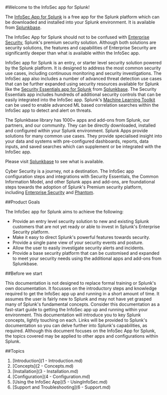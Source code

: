 #Welcome to the InfoSec app for Splunk!

The [InfoSec App for Splunk](https://splunkbase.splunk.com/app/4240/) is a free app for the Splunk platform which can be downloaded and installed into your Splunk environment. It is available from [Splunkbase](https://splunkbase.splunk.com/).

The InfoSec App for Splunk should not to be confused with [Enterprise Security](https://www.splunk.com/en_us/software/enterprise-security.html), Splunk's premium security solution. Although both solutions are security solutions, the features and capabilities of Enterprise Security are significantly deeper than what is available within the InfoSec app.

InfoSec app for Splunk is an entry, or starter level security solution powered by the Splunk platform. It is
designed to address the most common security use cases, including continuous monitoring and security investigations. The InfoSec app also includes a number of advanced threat detection use cases that can be further expanded using security resources available for Splunk like the [Security Essentials app for Splunk](https://splunkbase.splunk.com/app/3435/) from [Splunkbase](https://splunkbase.splunk.com). The Security Essentials app includes hundreds of additional security controls that can be easily integrated into the InfoSec app. Splunk's [Machine Learning Toolkit](https://splunkbase.splunk.com/app/2890/) can be used to enable advanced ML based correlation searches within the InfoSec app to detect and alert on threats.

The Splunkbase library has 1000+ apps and add-ons from Splunk, our partners, and our community. They can be directly downloaded, installed and configured within your Splunk environment. Splunk Apps provide solutions for many common use cases. They provide specialised insight into your data and systems with pre-configured dashboards, reports, data inputs, and saved searches which can supplement or be integrated with the InfoSec app.

Please visit [Splunkbase](https://splunkbase.splunk.com/) to see what is available.

Cyber Security is a journey, not a destination. The InfoSec app configuration steps and integrations with Security Essentials, the Common Information Model, and other Splunk apps and add-ons, are foundational steps towards the adoption of Splunk's Premium security platform, including [Enterprise Security](https://www.splunk.com/en_us/software/enterprise-security.html) and [Phantom](https://www.splunk.com/en_us/software/splunk-security-orchestration-and-automation.html).

##Product Goals

The InfoSec app for Splunk aims to achieve the following:

* Provide an entry level security solution to new and existing Splunk customers that are not yet ready or able to invest in Splunk's Enterprise Security platform.
* Make it easy to direct Splunk's powerful features towards security.
* Provide a single pane view of your security events and posture.
* Allow the user to easily investigate security alerts and incidents.
* Provide a base security platform that can be customised and expanded to meet your security needs using the additional apps and add-ons from Splunkbase.

##Before we start

This documentation is not designed to replace formal training or Splunk's own documentation. It focusses on the introductory steps and knowledge required to get the InfoSec app up and running in a short amount of time. It assumes the user is fairly new to Splunk and may not have yet grasped many of Splunk's fundamental concepts. Consider this documentation as a fast-start guide to getting the InfoSec app up and running within your environment. This documentation will introduce you to key Splunk concepts, lightly touching on each. Links will be provided to Splunk's documentation so you can delve further into Splunk's capabilities, as required. Although this document focuses on the InfoSec App for Splunk, the topics covered may be applied to other apps and configurations within Splunk.

##Topics

1. [Introduction](1 - Introduction.md)
2. [Concepts](2 - Concepts.md)
3. [Installation](3 - Installation.md)
4. [Configuration](4 - Configuration.md)
5. [Using the InfoSec App](5 - UsingInfoSec.md)
6. [Support and Troubleshooting](6 - Support.md)
